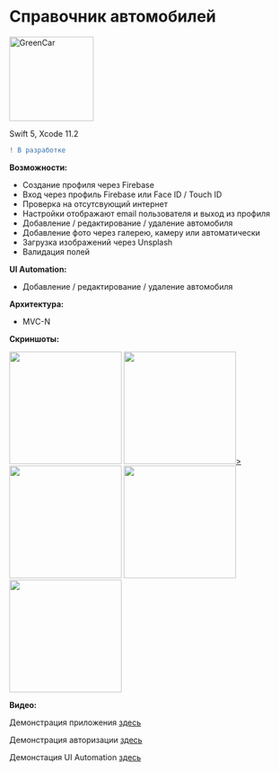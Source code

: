 # Справочник автомобилей

<a href="https://imgbb.com/"><img src="https://i.ibb.co/2sB6VYm/GreenCar.png" alt="GreenCar" width="150"></a>

Swift 5, Xcode 11.2
```diff
! В разработке
```

<b>Возможности:</b>
- Создание профиля через Firebase
- Вход через профиль Firebase или Face ID / Touch ID
- Проверка на отсутсвующий интернет
- Настройки отображают email пользователя и выход из профиля
- Добавление / редактирование / удаление автомобиля
- Добавление фото через галерею, камеру или автоматически
- Загрузка изображений через Unsplash
- Валидация полей

<b>UI Automation:</b>
- Добавление / редактирование / удаление автомобиля

<b>Архитектура:</b>
- MVC-N

<b>Скриншоты:</b>

<a href="https://ibb.co/kmbg8TR"><img src="https://i.ibb.co/2ZV7trD/Simulator-Screen-Shot-i-Phone-8-2019-10-27-at-22-38-25.png" width="200"></a>
<a href="https://ibb.co/MDJ3MgZ"><img src="https://i.ibb.co/C5SThwm/Simulator-Screen-Shot-i-Phone-8-2019-10-13-at-22-29-35.png" width="200">></a>
<a href="https://ibb.co/CvzdC31"><img src="https://i.ibb.co/0ZcN4RD/Simulator-Screen-Shot-i-Phone-8-2019-10-13-at-22-29-38.png" width="200"></a>
<a href="https://ibb.co/3rbZV4j"><img src="https://i.ibb.co/cg9nRkZ/Simulator-Screen-Shot-i-Phone-8-2019-10-13-at-22-29-45.png" width="200"></a>
<a href="https://ibb.co/JzC5vQM"><img src="https://i.ibb.co/hKCDBft/Simulator-Screen-Shot-i-Phone-8-2019-10-13-at-22-30-06.png" width="200"></a>

<b>Видео:</b>

Демонстрация приложения [здесь](https://drive.google.com/open?id=1hdXyUkTDGwtKuBtEcIiu843lg4l4My5r)

Демонстрация авторизации [здесь](https://drive.google.com/open?id=1iCtpTxwYqeqZLg2g7ziUtJ0432rytKla)

Демонстация UI Automation [здесь](https://drive.google.com/open?id=1iSSHKZh0H6sB6tN18TRGS6HhugBbHVYB)
